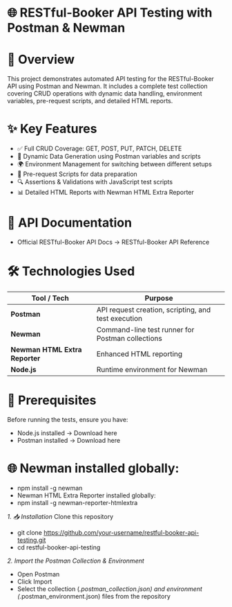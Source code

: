 
# 🌐 RESTful-Booker API Testing with Postman & Newman
# 📖 Overview
This project demonstrates automated API testing for the RESTful-Booker API using Postman and Newman.
It includes a complete test collection covering CRUD operations with dynamic data handling, environment variables, pre-request scripts, and detailed HTML reports.

# ✨ Key Features
- ✅ Full CRUD Coverage: GET, POST, PUT, PATCH, DELETE
- 🔄 Dynamic Data Generation using Postman variables and scripts
- 🌍 Environment Management for switching between different setups
- 📝 Pre-request Scripts for data preparation
- 🔍 Assertions & Validations with JavaScript test scripts
- 📊 Detailed HTML Reports with Newman HTML Extra Reporter

# 📄 API Documentation
- Official RESTful-Booker API Docs → RESTful-Booker API Reference
  
# 🛠 Technologies Used
| Tool / Tech                    | Purpose                                             |
| ------------------------------ | --------------------------------------------------- |
| **Postman**                    | API request creation, scripting, and test execution |
| **Newman**                     | Command-line test runner for Postman collections    |
| **Newman HTML Extra Reporter** | Enhanced HTML reporting                             |
| **Node.js**                    | Runtime environment for Newman                      |

# 📌 Prerequisites
Before running the tests, ensure you have:
- Node.js installed → Download here
- Postman installed → Download here

# 🌐 Newman installed globally:
- npm install -g newman
- Newman HTML Extra Reporter installed globally:
- npm install -g newman-reporter-htmlextra
  
_1. 📥 Installation_
Clone this repository
- git clone https://github.com/your-username/restful-booker-api-testing.git
- cd restful-booker-api-testing
  
_2. Import the Postman Collection & Environment_
- Open Postman
- Click Import
- Select the collection (*.postman_collection.json) and
  environment (*.postman_environment.json) files from the repository




